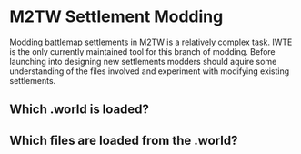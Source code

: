 # M2TW Settlement Modding
Modding battlemap settlements in M2TW is a relatively complex task.  IWTE is the only currently maintained tool for this branch of modding.  Before launching into designing new settlements modders should aquire some understanding of the files involved and experiment with modifying existing settlements.

## Which .world is loaded?

## Which files are loaded from the .world?
